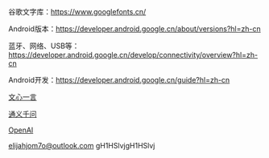 <a id="google_font">谷歌文字库：https://www.googlefonts.cn/</a>

Android版本：https://developer.android.google.cn/about/versions?hl=zh-cn

蓝牙、网络、USB等：https://developer.android.google.cn/develop/connectivity/overview?hl=zh-cn

Android开发：https://developer.android.google.cn/guide?hl=zh-cn

[文心一言](https://yiyan.baidu.com/)

[通义千问](https://tongyi.aliyun.com/qianwen/?spm=5176.28326591.0.0.40f76ee1gxf84Q)

[OpenAI](https://auth0.openai.com/u/login/password)

elijahjom7o@outlook.com gH1HSlvjgH1HSlvj